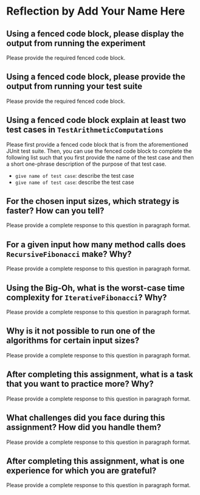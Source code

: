 # Reflection by Add Your Name Here

## Using a fenced code block, please display the output from running the experiment

Please provide the required fenced code block.

## Using a fenced code block, please provide the output from running your test suite

Please provide the required fenced code block.

## Using a fenced code block explain at least two test cases in `TestArithmeticComputations`

Please first provide a fenced code block that is from the aforementioned JUnit
test suite. Then, you can use the fenced code block to complete the following
list such that you first provide the name of the test case and then a short
one-phrase description of the purpose of that test case.

- `give name of test case`: describe the test case
- `give name of test case`: describe the test case

## For the chosen input sizes, which strategy is faster? How can you tell?

Please provide a complete response to this question in paragraph format.

## For a given input how many method calls does `RecursiveFibonacci` make? Why?

Please provide a complete response to this question in paragraph format.

## Using the Big-Oh, what is the worst-case time complexity for `IterativeFibonacci`? Why?

Please provide a complete response to this question in paragraph format.

## Why is it not possible to run one of the algorithms for certain input sizes?

Please provide a complete response to this question in paragraph format.

## After completing this assignment, what is a task that you want to practice more? Why?

Please provide a complete response to this question in paragraph format.

## What challenges did you face during this assignment? How did you handle them?

Please provide a complete response to this question in paragraph format.

## After completing this assignment, what is one experience for which you are grateful?

Please provide a complete response to this question in paragraph format.
